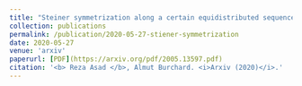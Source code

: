 ```yaml
---
title: "Steiner symmetrization along a certain equidistributed sequence of directions"
collection: publications
permalink: /publication/2020-05-27-stiener-symmetrization
date: 2020-05-27
venue: 'arxiv'
paperurl: [PDF](https://arxiv.org/pdf/2005.13597.pdf)
citation: '<b> Reza Asad </b>, Almut Burchard. <i>Arxiv (2020)</i>.'
---
```

